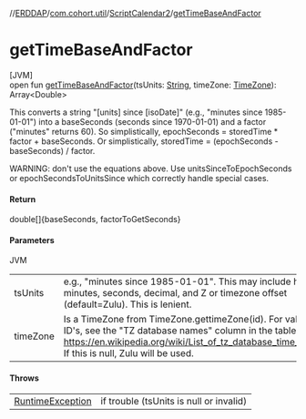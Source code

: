 //[ERDDAP](../../../index.md)/[com.cohort.util](../index.md)/[ScriptCalendar2](index.md)/[getTimeBaseAndFactor](get-time-base-and-factor.md)

# getTimeBaseAndFactor

[JVM]\
open fun [getTimeBaseAndFactor](get-time-base-and-factor.md)(tsUnits: [String](https://docs.oracle.com/en/java/javase/17/docs/api/java.base/java/lang/String.html), timeZone: [TimeZone](https://docs.oracle.com/en/java/javase/17/docs/api/java.base/java/util/TimeZone.html)): Array&lt;Double&gt;

This converts a string &quot;[units] since [isoDate]&quot; (e.g., &quot;minutes since 1985-01-01&quot;) into a baseSeconds (seconds since 1970-01-01) and a factor (&quot;minutes&quot; returns 60).  So simplistically, epochSeconds = storedTime * factor + baseSeconds.  Or simplistically, storedTime = (epochSeconds - baseSeconds) / factor. 

WARNING: don't use the equations above. Use unitsSinceToEpochSeconds or epochSecondsToUnitsSince which correctly handle special cases.

#### Return

double[]&#123;baseSeconds, factorToGetSeconds&#125;

#### Parameters

JVM

| | |
|---|---|
| tsUnits | e.g., &quot;minutes since 1985-01-01&quot;. This may include hours, minutes, seconds, decimal, and Z or timezone offset (default=Zulu). This is lenient. |
| timeZone | Is a TimeZone from TimeZone.gettimeZone(id). For valid ID's, see the &quot;TZ database names&quot; column in the table at https://en.wikipedia.org/wiki/List_of_tz_database_time_zones If this is null, Zulu will be used. |

#### Throws

| | |
|---|---|
| [RuntimeException](https://docs.oracle.com/en/java/javase/17/docs/api/java.base/java/lang/RuntimeException.html) | if trouble (tsUnits is null or invalid) |